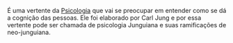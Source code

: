 É uma vertente da [Psicologia](Psicologia.md) que vai se preocupar em entender como se dá a cognição das pessoas. Ele foi elaborado por Carl Jung e por essa vertente pode ser chamada de psicologia Junguiana e suas ramificações de neo-junguiana.